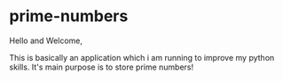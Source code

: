 prime-numbers
============
Hello and Welcome,

This is basically an application which i am running to improve my python skills. It's main purpose is to store prime numbers!
